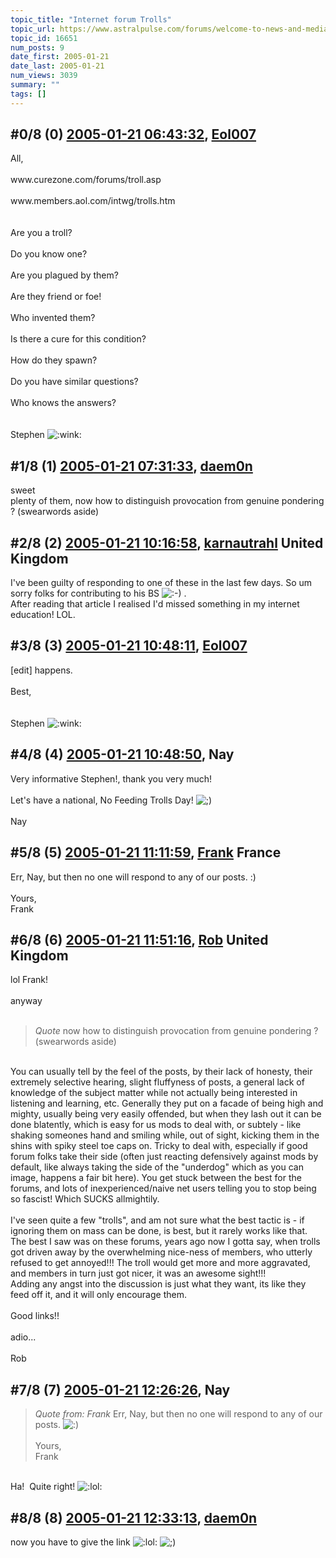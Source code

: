 ```yaml
---
topic_title: "Internet forum Trolls"
topic_url: https://www.astralpulse.com/forums/welcome-to-news-and-media!/internet-forum-trolls
topic_id: 16651
num_posts: 9
date_first: 2005-01-21
date_last: 2005-01-21
num_views: 3039
summary: ""
tags: []
---
```


## \#0/8 (0) [2005-01-21 06:43:32](https://www.astralpulse.com/forums/index.php?msg=144108), [Eol007](https://www.astralpulse.com/forums/profile/?u=1893)  ##
<section>
All,
<br>
<br>
www.curezone.com/forums/troll.asp
<br>
<br>
www.members.aol.com/intwg/trolls.htm
<br>
<br>
<br>
Are you a troll?
<br>
<br>
Do you know one?
<br>
<br>
Are you plagued by them?
<br>
<br>
Are they friend or foe!
<br>
<br>
Who invented them?
<br>
<br>
Is there a cure for this condition?
<br>
<br>
How do they spawn?
<br>
<br>
Do you have similar questions?
<br>
<br>
Who knows the answers?
<br>
<br>
<br>
Stephen
<img alt=":wink:" class="smiley" src="https://www.astralpulse.com/forums/Smileys/fugue/wink.png" title="Wink"/>
</section>

## \#1/8 (1) [2005-01-21 07:31:33](https://www.astralpulse.com/forums/index.php?msg=144115), [daem0n](https://www.astralpulse.com/forums/profile/?u=6303)  ##
<section>
sweet
<br>
plenty of them, now how to distinguish provocation from genuine pondering ? (swearwords aside)
</section>

## \#2/8 (2) [2005-01-21 10:16:58](https://www.astralpulse.com/forums/index.php?msg=144140), [karnautrahl](https://www.astralpulse.com/forums/profile/?u=5663) United Kingdom ##
<section>
I've been guilty of responding to one of these in the last few days. So um sorry folks for contributing to his BS
<img alt=":-)" class="smiley" src="https://www.astralpulse.com/forums/Smileys/fugue/smiley.png" title="Smiley"/>
.
<br>
After reading that article I realised I'd missed something in my internet education! LOL.
</section>

## \#3/8 (3) [2005-01-21 10:48:11](https://www.astralpulse.com/forums/index.php?msg=144145), [Eol007](https://www.astralpulse.com/forums/profile/?u=1893)  ##
<section>
[edit] happens.
<br>
<br>
Best,
<br>
<br>
<br>
Stephen
<img alt=":wink:" class="smiley" src="https://www.astralpulse.com/forums/Smileys/fugue/wink.png" title="Wink"/>
</section>

## \#4/8 (4) [2005-01-21 10:48:50](https://www.astralpulse.com/forums/index.php?msg=144146), Nay  ##
<section>
Very informative Stephen!, thank you very much!
<br>
<br>
Let's have a national, No Feeding Trolls Day!
<img alt=";)" class="smiley" src="https://www.astralpulse.com/forums/Smileys/fugue/wink.png" title="Wink"/>
<br>
<br>
Nay
</section>

## \#5/8 (5) [2005-01-21 11:11:59](https://www.astralpulse.com/forums/index.php?msg=144155), [Frank](https://www.astralpulse.com/forums/profile/?u=359) France ##
<section>
Err, Nay, but then no one will respond to any of our posts. :)
<br>
<br>
Yours,
<br>
Frank
</section>

## \#6/8 (6) [2005-01-21 11:51:16](https://www.astralpulse.com/forums/index.php?msg=144169), [Rob](https://www.astralpulse.com/forums/profile/?u=65) United Kingdom ##
<section>
lol Frank!
<br>
<br>
anyway
<br>
<br>
<blockquote class="bbc_standard_quote">
 <cite>
  Quote
 </cite>
 now how to distinguish provocation from genuine pondering ? (swearwords aside)
</blockquote>
<br>
You can usually tell by the feel of the posts, by their lack of honesty, their extremely selective hearing, slight fluffyness of posts, a general lack of knowledge of the subject matter while not actually being interested in listening and learning, etc. Generally they put on a facade of being high and mighty, usually being very easily offended, but when they lash out it can be done blatently, which is easy for us mods to deal with, or subtely - like shaking someones hand and smiling while, out of sight, kicking them in the shins with spiky steel toe caps on. Tricky to deal with, especially if good forum folks take their side (often just reacting defensively against mods by default, like always taking the side of the "underdog" which as you can image, happens a fair bit here). You get stuck between the best for the forums, and lots of inexperienced/naive net users telling you to stop being so fascist! Which SUCKS allmightily.
<br>
<br>
I've seen quite a few "trolls", and am not sure what the best tactic is - if ignoring them on mass can be done, is best, but it rarely works like that. The best I saw was on these forums, years ago now I gotta say, when trolls got driven away by the overwhelming nice-ness of members, who utterly refused to get annoyed!!! The troll would get more and more aggravated, and members in turn just got nicer, it was an awesome sight!!!
<br>
Adding any angst into the discussion is just what they want, its like they feed off it, and it will only encourage them.
<br>
<br>
Good links!!
<br>
<br>
adio...
<br>
<br>
Rob
</section>

## \#7/8 (7) [2005-01-21 12:26:26](https://www.astralpulse.com/forums/index.php?msg=144174), Nay  ##
<section>
<blockquote class="bbc_standard_quote">
 <cite>
  Quote from: Frank
 </cite>
 Err, Nay, but then no one will respond to any of our posts.
 <img alt=":)" class="smiley" src="https://www.astralpulse.com/forums/Smileys/fugue/smiley.png" title="Smiley"/>
 <br>
 <br>
 Yours,
 <br>
 Frank
</blockquote>
<br>
Ha!  Quite right!
<img alt=":lol:" class="smiley" src="https://www.astralpulse.com/forums/Smileys/fugue/cheesy.png" title="Cheesy"/>
</section>

## \#8/8 (8) [2005-01-21 12:33:13](https://www.astralpulse.com/forums/index.php?msg=144176), [daem0n](https://www.astralpulse.com/forums/profile/?u=6303)  ##
<section>
now you have to give the link
<img alt=":lol:" class="smiley" src="https://www.astralpulse.com/forums/Smileys/fugue/cheesy.png" title="Cheesy"/>
<img alt=";)" class="smiley" src="https://www.astralpulse.com/forums/Smileys/fugue/wink.png" title="Wink"/>
</section>